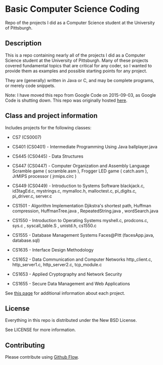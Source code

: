 # Basic Computer Science Coding

Repo of the projects I did as a Computer Science student at the University of Pittsburgh.

## Description

This is a repo containing nearly all of the projects I did as a Computer Science student at the University of Pittsburgh. Many of these projects covered fundamental topics that are critical for any coder, so I wanted to provide them as examples and possible starting points for any project.

They are (generally) written in Java or C, and may be complete programs, or merely code snippets.

Note: I have moved this repo from Google Code on 2015-09-03, as Google Code is shutting down. This repo was originally hosted [here](https://code.google.com/p/basic-computer-science-coding/).

## Class and project information

Includes projects for the following classes:
*   CS7 (CS0007)
*   CS401 (CS0401) - Intermediate Programming Using Java
	ballplayer.java

*   CS445 (CS0445) - Data Structures
*   CS447 (CS0447) - Computer Organization and Assembly Language
	Scramble game ( scramble.asm ), Frogger LED game ( catch.asm ), JrMIPS processor ( jrmips.circ )

*   CS449 (CS0449) - Introduction to Systems Software
	blackjack.c, id3tagEd.c, mystrings.c, mymalloc.h, malloctest.c, pi_digits.c, pi_driver.c, server.c

*   CS1501 - Algorithm Implementation
	Djikstra's shortest path, Huffman compression, HuffmanTree.java , RepeatedString.java , wordSearch.java

*   CS1550 - Introduction to Operating Systems
	myshell.c, prodcons.c, sys.c , syscall_table.S , unistd.h, cs1550.c

*   CS1555 - Database Management Systems
	Faces@Pitt (facesApp.java, database.sql)

*   CS1635 - Interface Design Methodology
*   CS1652 - Data Communication and Computer Networks
	http_client.c, http_server1.c, http_server2.c, tcp_module.c

*   CS1653 - Applied Cryptography and Network Security
*   CS1655 - Secure Data Management and Web Applications

See [this page](http://matthewgjoseph.com/undergradwork/) for additional information about each project.

## License

Everything in this repo is distributed under the New BSD License.

See LICENSE for more information.

## Contributing

Please contribute using [Github Flow](https://guides.github.com/introduction/flow/).